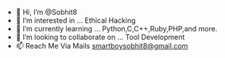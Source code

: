 - 👋 Hi, I’m @Sobhit8
- 👀 I’m interested in ... Ethical Hacking 
- 🌱 I’m currently learning ... Python,C,C++,Ruby,PHP,and more.
- 💞️ I’m looking to collaborate on ... Tool Development
- 📫 Reach Me Via Mails smartboysobhit8@gmail.com

<!---
Sobhit8/Sobhit8 is a ✨ special ✨ repository because its `README.md` (this file) appears on your GitHub profile.
You can click the Preview link to take a look at your changes.
--->
